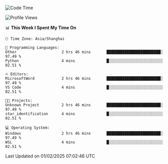 <!--START_SECTION:waka-->
![Code Time](http://img.shields.io/badge/Code%20Time-2%2C231%20hrs%2018%20mins-blue)

![Profile Views](http://img.shields.io/badge/Profile%20Views-4-blue)

📊 **This Week I Spent My Time On** 

```text
🕑︎ Time Zone: Asia/Shanghai

💬 Programming Languages: 
Other                    2 hrs 46 mins       ████████████████████████░   97.49 % 
Python                   4 mins              █░░░░░░░░░░░░░░░░░░░░░░░░   02.51 % 

🔥 Editors: 
MicrosoftWord            2 hrs 46 mins       ████████████████████████░   97.49 % 
VS Code                  4 mins              █░░░░░░░░░░░░░░░░░░░░░░░░   02.51 % 

🐱‍💻 Projects: 
Unknown Project          2 hrs 46 mins       ████████████████████████░   97.49 % 
star_identification      4 mins              █░░░░░░░░░░░░░░░░░░░░░░░░   02.51 % 

💻 Operating System: 
Windows                  2 hrs 46 mins       ████████████████████████░   97.49 % 
WSL                      4 mins              █░░░░░░░░░░░░░░░░░░░░░░░░   02.51 % 
```


 Last Updated on 01/02/2025 07:02:46 UTC
<!--END_SECTION:waka-->